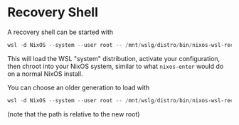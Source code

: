# Recovery Shell

A recovery shell can be started with

```powershell
wsl -d NixOS --system --user root -- /mnt/wslg/distro/bin/nixos-wsl-recovery
```

This will load the WSL "system" distribution, activate your configuration,
then chroot into your NixOS system, similar to what `nixos-enter` would do
on a normal NixOS install.

You can choose an older generation to load with

```powershell
wsl -d NixOS --system --user root -- /mnt/wslg/distro/bin/nixos-wsl-recovery --system /nix/var/nix/profiles/system-42-link
```

(note that the path is relative to the new root)
